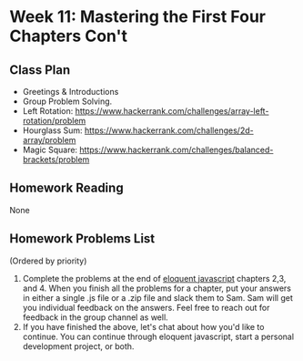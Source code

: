 # Week 11: Mastering the First Four Chapters Con't 

## Class Plan
* Greetings &amp; Introductions
* Group Problem Solving. 
* Left Rotation: https://www.hackerrank.com/challenges/array-left-rotation/problem
* Hourglass Sum: https://www.hackerrank.com/challenges/2d-array/problem
* Magic Square: https://www.hackerrank.com/challenges/balanced-brackets/problem 

## Homework Reading
None

## Homework Problems List
(Ordered by priority)
1. Complete the problems at the end of [eloquent javascript](https://eloquentjavascript.net/) chapters 2,3, and 4. When you finish all the problems for a chapter, put your answers in either a single .js file or a .zip file and slack them to Sam. Sam will get you individual feedback on the answers. Feel free to reach out for feedback in the group channel as well.
2. If you have finished the above, let's chat about how you'd like to continue. You can continue through eloquent javascript, start a personal development project, or both.

